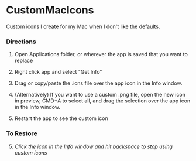 # CustomMacIcons
Custom icons I create for my Mac when I don't like the defaults.

### Directions ###
1. Open Applications folder, or wherever the app is saved that you want to replace

2. Right click app and select "Get Info"

3. Drag or copy/paste the .icns file over the app icon in the Info window.

3. (Alternatively) If you want to use a custom .png file, open the new icon in preview, CMD+A to select all, and drag the selection over the app icon in the Info window.

4. Restart the app to see the custom icon

### To Restore ###
5. *Click the icon in the Info window and hit backspace to stop using custom icons*
